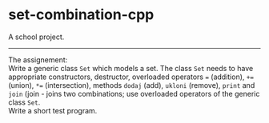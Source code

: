 # set-combination-cpp
A school project.
***
The assignement:\
Write a generic class `Set` which models a set. The class `Set` needs to have appropriate constructors, destructor, overloaded operators `=` (addition), 
`+=` (union), `*=` (intersection), methods `dodaj` (add), `ukloni` (remove), `print` and `join` (join - joins two combinations; use overloaded operators 
of the generic class `Set`.\
Write a short test program.
